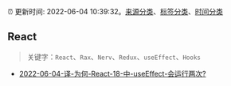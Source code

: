 :alarm_clock: 更新时间: 2022-06-04 10:39:32。[来源分类](../README.md)、[标签分类](../TAGS.md)、[时间分类](../TIMELINE.md)

## React


> 关键字：`React`、`Rax`、`Nerv`、`Redux`、`useEffect`、`Hooks`



- [2022-06-04-译-为何-React-18-中-useEffect-会运行两次?](https://toutiao.io/k/72m4uc2) 